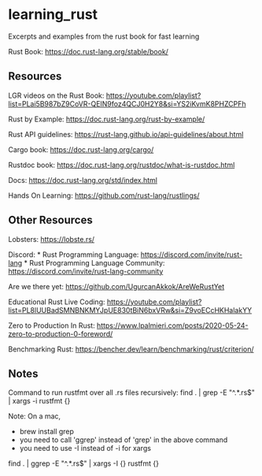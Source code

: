 # learning_rust

Excerpts and examples from the rust book for fast learning

Rust Book: https://doc.rust-lang.org/stable/book/


## Resources

LGR videos on the Rust Book: https://youtube.com/playlist?list=PLai5B987bZ9CoVR-QEIN9foz4QCJ0H2Y8&si=YS2iKvmK8PHZCPFh

Rust by Example: https://doc.rust-lang.org/rust-by-example/

Rust API guidelines: https://rust-lang.github.io/api-guidelines/about.html

Cargo book: https://doc.rust-lang.org/cargo/

Rustdoc book: https://doc.rust-lang.org/rustdoc/what-is-rustdoc.html

Docs: https://doc.rust-lang.org/std/index.html

Hands On Learning: https://github.com/rust-lang/rustlings/


## Other Resources

Lobsters: https://lobste.rs/

Discord: 
    * Rust Programming Language: https://discord.com/invite/rust-lang
    * Rust Programming Language Community: https://discord.com/invite/rust-lang-community

Are we there yet: https://github.com/UgurcanAkkok/AreWeRustYet

Educational Rust Live Coding: https://youtube.com/playlist?list=PL8lUUBadSMNBNKMYJpUE830tBiN6bxVRw&si=Z9voECcHKHalakYY

Zero to Production In Rust: https://www.lpalmieri.com/posts/2020-05-24-zero-to-production-0-foreword/

Benchmarking Rust: https://bencher.dev/learn/benchmarking/rust/criterion/


## Notes

Command to run rustfmt over all .rs files recursively:
find . | grep -E "^.*\.rs$" | xargs -i rustfmt {}

Note: 
On a mac,
* brew install grep
* you need to call 'ggrep' instead of 'grep' in the above command
* you need to use -I instead of -i for xargs

find . | ggrep -E "^.*\.rs$" | xargs -I {} rustfmt {}

